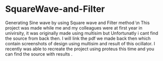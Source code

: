 # SquareWave-and-Filter
Generating Sine wave by using Square wave and Filter method \n
This project was made while me and my colleagues were at first year in univirsity, it was originally made using multisim but Unfortunatly i cant find the source from back then.
I will link the pdf we made back then which contain screenshots of design using multisim and result of this ocillator.
I recently was able to recreate the project using proteus this time and you can find the source with results .
